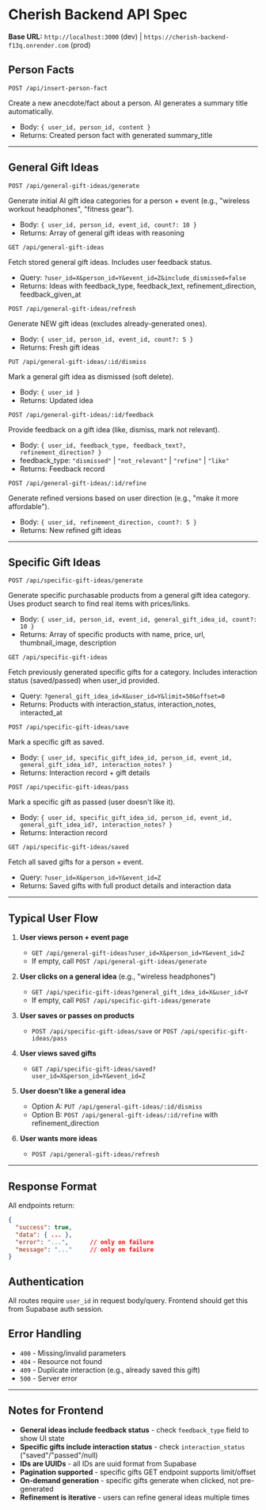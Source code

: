 # Cherish Backend API Spec

**Base URL:** `http://localhost:3000` (dev) | `https://cherish-backend-f13q.onrender.com` (prod)

## Person Facts

```
POST /api/insert-person-fact
```

Create a new anecdote/fact about a person. AI generates a summary title automatically.

- Body: `{ user_id, person_id, content }`
- Returns: Created person fact with generated summary_title

---

## General Gift Ideas

```
POST /api/general-gift-ideas/generate
```

Generate initial AI gift idea categories for a person + event (e.g., "wireless workout headphones", "fitness gear").

- Body: `{ user_id, person_id, event_id, count?: 10 }`
- Returns: Array of general gift ideas with reasoning

```
GET /api/general-gift-ideas
```

Fetch stored general gift ideas. Includes user feedback status.

- Query: `?user_id=X&person_id=Y&event_id=Z&include_dismissed=false`
- Returns: Ideas with feedback_type, feedback_text, refinement_direction, feedback_given_at

```
POST /api/general-gift-ideas/refresh
```

Generate NEW gift ideas (excludes already-generated ones).

- Body: `{ user_id, person_id, event_id, count?: 5 }`
- Returns: Fresh gift ideas

```
PUT /api/general-gift-ideas/:id/dismiss
```

Mark a general gift idea as dismissed (soft delete).

- Body: `{ user_id }`
- Returns: Updated idea

```
POST /api/general-gift-ideas/:id/feedback
```

Provide feedback on a gift idea (like, dismiss, mark not relevant).

- Body: `{ user_id, feedback_type, feedback_text?, refinement_direction? }`
- feedback_type: `"dismissed"` | `"not_relevant"` | `"refine"` | `"like"`
- Returns: Feedback record

```
POST /api/general-gift-ideas/:id/refine
```

Generate refined versions based on user direction (e.g., "make it more affordable").

- Body: `{ user_id, refinement_direction, count?: 5 }`
- Returns: New refined gift ideas

---

## Specific Gift Ideas

```
POST /api/specific-gift-ideas/generate
```

Generate specific purchasable products from a general gift idea category. Uses product search to find real items with prices/links.

- Body: `{ user_id, person_id, event_id, general_gift_idea_id, count?: 10 }`
- Returns: Array of specific products with name, price, url, thumbnail_image, description

```
GET /api/specific-gift-ideas
```

Fetch previously generated specific gifts for a category. Includes interaction status (saved/passed) when user_id provided.

- Query: `?general_gift_idea_id=X&user_id=Y&limit=50&offset=0`
- Returns: Products with interaction_status, interaction_notes, interacted_at

```
POST /api/specific-gift-ideas/save
```

Mark a specific gift as saved.

- Body: `{ user_id, specific_gift_idea_id, person_id, event_id, general_gift_idea_id?, interaction_notes? }`
- Returns: Interaction record + gift details

```
POST /api/specific-gift-ideas/pass
```

Mark a specific gift as passed (user doesn't like it).

- Body: `{ user_id, specific_gift_idea_id, person_id, event_id, general_gift_idea_id?, interaction_notes? }`
- Returns: Interaction record

```
GET /api/specific-gift-ideas/saved
```

Fetch all saved gifts for a person + event.

- Query: `?user_id=X&person_id=Y&event_id=Z`
- Returns: Saved gifts with full product details and interaction data

---

## Typical User Flow

1. **User views person + event page**

   - `GET /api/general-gift-ideas?user_id=X&person_id=Y&event_id=Z`
   - If empty, call `POST /api/general-gift-ideas/generate`

2. **User clicks on a general idea** (e.g., "wireless headphones")

   - `GET /api/specific-gift-ideas?general_gift_idea_id=X&user_id=Y`
   - If empty, call `POST /api/specific-gift-ideas/generate`

3. **User saves or passes on products**

   - `POST /api/specific-gift-ideas/save` or `POST /api/specific-gift-ideas/pass`

4. **User views saved gifts**

   - `GET /api/specific-gift-ideas/saved?user_id=X&person_id=Y&event_id=Z`

5. **User doesn't like a general idea**

   - Option A: `PUT /api/general-gift-ideas/:id/dismiss`
   - Option B: `POST /api/general-gift-ideas/:id/refine` with refinement_direction

6. **User wants more ideas**
   - `POST /api/general-gift-ideas/refresh`

---

## Response Format

All endpoints return:

```json
{
  "success": true,
  "data": { ... },
  "error": "...",      // only on failure
  "message": "..."     // only on failure
}
```

## Authentication

All routes require `user_id` in request body/query. Frontend should get this from Supabase auth session.

## Error Handling

- `400` - Missing/invalid parameters
- `404` - Resource not found
- `409` - Duplicate interaction (e.g., already saved this gift)
- `500` - Server error

---

## Notes for Frontend

- **General ideas include feedback status** - check `feedback_type` field to show UI state
- **Specific gifts include interaction status** - check `interaction_status` ("saved"/"passed"/null)
- **IDs are UUIDs** - all IDs are uuid format from Supabase
- **Pagination supported** - specific gifts GET endpoint supports limit/offset
- **On-demand generation** - specific gifts generate when clicked, not pre-generated
- **Refinement is iterative** - users can refine general ideas multiple times
